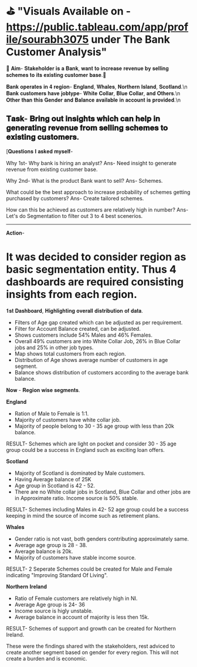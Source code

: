 # ⛳ "Visuals Available on - https://public.tableau.com/app/profile/sourabh3075 under The Bank Customer Analysis"

🎡 𝐀𝐢𝐦- 𝐒𝐭𝐚𝐤𝐞𝐡𝐨𝐥𝐝𝐞𝐫 𝐢𝐬 𝐚 𝐁𝐚𝐧𝐤, 𝐰𝐚𝐧𝐭 𝐭𝐨 𝐢𝐧𝐜𝐫𝐞𝐚𝐬𝐞 𝐫𝐞𝐯𝐞𝐧𝐮𝐞 𝐛𝐲 𝐬𝐞𝐥𝐥𝐢𝐧𝐠 𝐬𝐜𝐡𝐞𝐦𝐞𝐬 𝐭𝐨 𝐢𝐭𝐬 𝐞𝐱𝐢𝐬𝐭𝐢𝐧𝐠 𝐜𝐮𝐬𝐭𝐨𝐦𝐞𝐫 𝐛𝐚𝐬𝐞.🎡

𝐁𝐚𝐧𝐤 𝐨𝐩𝐞𝐫𝐚𝐭𝐞𝐬 𝐢𝐧 𝟒 𝐫𝐞𝐠𝐢𝐨𝐧- 𝐄𝐧𝐠𝐥𝐚𝐧𝐝, 𝐖𝐡𝐚𝐥𝐞𝐬, 𝐍𝐨𝐫𝐭𝐡𝐞𝐫𝐧 𝐈𝐬𝐥𝐚𝐧𝐝, 𝐒𝐜𝐨𝐭𝐥𝐚𝐧𝐝.\n
𝐁𝐚𝐧𝐤 𝐜𝐮𝐬𝐭𝐨𝐦𝐞𝐫𝐬 𝐡𝐚𝐯𝐞 𝐣𝐨𝐛𝐭𝐲𝐩𝐞- 𝐖𝐡𝐢𝐭𝐞 𝐂𝐨𝐥𝐥𝐚𝐫, 𝐁𝐥𝐮𝐞 𝐂𝐨𝐥𝐥𝐚𝐫, 𝐚𝐧𝐝 𝐎𝐭𝐡𝐞𝐫𝐬.\n
𝐎𝐭𝐡𝐞𝐫 𝐭𝐡𝐚𝐧 𝐭𝐡𝐢𝐬 𝐆𝐞𝐧𝐝𝐞𝐫 𝐚𝐧𝐝 𝐁𝐚𝐥𝐚𝐧𝐜𝐞 𝐚𝐯𝐚𝐢𝐥𝐚𝐛𝐥𝐞 𝐢𝐧 𝐚𝐜𝐜𝐨𝐮𝐧𝐭 𝐢𝐬 𝐩𝐫𝐨𝐯𝐢𝐝𝐞𝐝.\n


𝐓𝐚𝐬𝐤- 𝐁𝐫𝐢𝐧𝐠 𝐨𝐮𝐭 𝐢𝐧𝐬𝐢𝐠𝐡𝐭𝐬 𝐰𝐡𝐢𝐜𝐡 𝐜𝐚𝐧 𝐡𝐞𝐥𝐩 𝐢𝐧 𝐠𝐞𝐧𝐞𝐫𝐚𝐭𝐢𝐧𝐠 𝐫𝐞𝐯𝐞𝐧𝐮𝐞 𝐟𝐫𝐨𝐦 𝐬𝐞𝐥𝐥𝐢𝐧𝐠 𝐬𝐜𝐡𝐞𝐦𝐞𝐬 𝐭𝐨 𝐞𝐱𝐢𝐬𝐭𝐢𝐧𝐠 𝐜𝐮𝐬𝐭𝐨𝐦𝐞𝐫𝐬.
--------------------------------------------------------------------------------------------

[𝐐𝐮𝐞𝐬𝐭𝐢𝐨𝐧𝐬 𝐈 𝐚𝐬𝐤𝐞𝐝 𝐦𝐲𝐬𝐞𝐥𝐟-

Why 1st- Why bank is hiring an analyst?
Ans- Need insight to generate revenue from existing customer base.

Why 2nd- What is the product Bank want to sell?
Ans- Schemes.

What could be the best approach to increase probability of schemes getting purchased by customers?
Ans- Create tailored schemes.

How can this be achieved as customers are relatively high in number? Ans- Let's do Segmentation to filter out 3 to 4 best scenerios.

---------------------------------------------------------------------------------------------

𝐀𝐜𝐭𝐢𝐨𝐧-
# It was decided to consider region as basic segmentation entity. Thus 4 dashboards are required consisting insights from each region.

𝟏𝐬𝐭 𝐃𝐚𝐬𝐡𝐛𝐨𝐚𝐫𝐝, 𝐇𝐢𝐠𝐡𝐥𝐢𝐠𝐡𝐭𝐢𝐧𝐠 𝐨𝐯𝐞𝐫𝐚𝐥𝐥 𝐝𝐢𝐬𝐭𝐫𝐢𝐛𝐮𝐭𝐢𝐨𝐧 𝐨𝐟 𝐝𝐚𝐭𝐚.
* Filters of Age gap created which can be adjusted as per requirement.
* Filter for Account Balance created, can be adjusted.
* Shows customers include 54% Males and 46% Females.
* Overall 49% customers are into White Collar Job,  26% in Blue Collar jobs and 25% in other job types.
* Map shows total customers from each region.
* Distribution of Age shows average number of customers in age segment.
* Balance shows distribution of customers according to the average bank balance.


𝐍𝐨𝐰 - 𝐑𝐞𝐠𝐢𝐨𝐧 𝐰𝐢𝐬𝐞 𝐬𝐞𝐠𝐦𝐞𝐧𝐭𝐬.

𝐄𝐧𝐠𝐥𝐚𝐧𝐝
* Ration of Male to Female is 1:1.
* Majority of customers have white collar job.
* Majority of people belong to 30 - 35 age group with less than 20k balance.

RESULT- Schemes which are light on pocket and consider 30 - 35 age group could be a success in England such as exciting loan offers.

𝐒𝐜𝐨𝐭𝐥𝐚𝐧𝐝
* Majority of Scotland is dominated by Male customers.
* Having Average balance of 25K
* Age group in Scotland is 42 - 52.
* There are no White collar jobs in Scotland, Blue Collar and other jobs are in Approximate ratio. Income source is 50% stable.

RESULT- Schemes including Males in 42- 52 age group could be a success keeping in mind the source of income such as retirement plans.

𝐖𝐡𝐚𝐥𝐞𝐬
* Gender ratio is not vast, both genders contributing approximately same.
* Average age group is 28 - 38.
* Average balance is 20k.
* Majority of customers have stable income source.

RESULT- 2 Seperate Schemes could be created for Male and Female indicating "Improving Standard Of Living".

𝐍𝐨𝐫𝐭𝐡𝐞𝐫𝐧 𝐈𝐫𝐞𝐥𝐚𝐧𝐝
* Ratio of Female customers are relatively high in NI.
* Average Age group is 24- 36
* Income source is higly unstable.
* Average balance in account of majority is less then 15k.

RESULT- Schemes of support and growth can be created for Northern Ireland.


These were the findings shared with the stakeholders, rest adviced to create another segment based on gender for every region. This will not create a burden and is economic.








